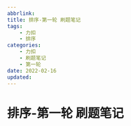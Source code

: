 ```yaml
---
abbrlink: 
title: 排序-第一轮 刷题笔记
tags:
	- 力扣
	- 排序
categories:
	- 力扣
	- 刷题笔记
	- 第一轮
date: 2022-02-16
updated:
---
```


# 排序-第一轮 刷题笔记

